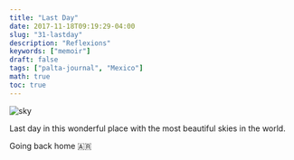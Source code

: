 ```yaml
---
title: "Last Day"
date: 2017-11-18T09:19:29-04:00
slug: "31-lastday"
description: "Reflexions"
keywords: ["memoir"]
draft: false
tags: ["palta-journal", "Mexico"]
math: true
toc: true
---
```


![sky](/31-lastday.jpg)

Last day in this wonderful place with the most beautiful skies in the world.

Going back home 🇦🇷